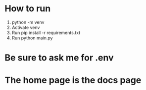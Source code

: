 # How to run
  1) python -m venv <any name>
  2) Activate venv
  3) Run pip install -r requirements.txt
  4) Run python main.py

# Be sure to ask me for .env
# The home page is the docs page



